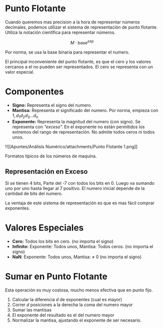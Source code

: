 # Punto Flotante

Cuando queremos mas precision a la hora de representar números decimales, podemos utilizar el sistema de representación de punto flotante. Utiliza la notación científica para representar números.

$$
M \cdot \text{base}^{exp}
$$

Por norma, se usa la base binaria para representar el numero.

El principal inconveniente del punto flotante, es que el cero y los valores cercanos a el no pueden ser representados. El cero se representa con un valor especial. 

# Componentes

- **Signo:** Representa el signo del numero.
- **Mantisa:** Representa el significado del numero. Por norma, empieza con $1,d_1d_2d_3 \dots d_n$
- **Exponente:** Representa la magnitud del numero (con signo). Se representa con *“exceso”.* En el exponente no están permitidos los extremos del rango de representación. No admite todos ceros ni todos unos.

!![[Apuntes/Análisis Numérico/attachments/Punto Flotante 1.png]]

Formatos típicos de los números de maquina.

## Representación en Exceso

Si se tienen 4 bits, Parte del -7 con todos los bits en 0. Luego va sumando uno por uno hasta llegar al 7 positivo. El numero inicial depende de la cantidad de bits del numero.

La ventaja de este sistema de representación es que es mas fácil comprar exponentes. 

# Valores Especiales

- **Cero:** Todos los bits en cero. (no importa el signo)
- **Infinito:** Exponente: Todos unos, Mantisa: Todos ceros. (no importa el signo)
- **NaN**: Exponente: Todos unos, Mantisa: ≠ 0  (no importa el signo)

# Sumar en Punto Flotante

Esta operación es muy costosa, mucho menos efectiva que en punto fijo.

1. Calcular la diferencia $d$ de exponentes (cual es mayor)
2. Correr $d$ posiciones a la derecha la coma del numero mayor
3. Sumar las mantisas
4. El exponente del resultado es el del numero mayor
5. Normalizar la mantisa, ajustando el exponente de ser necesario.
